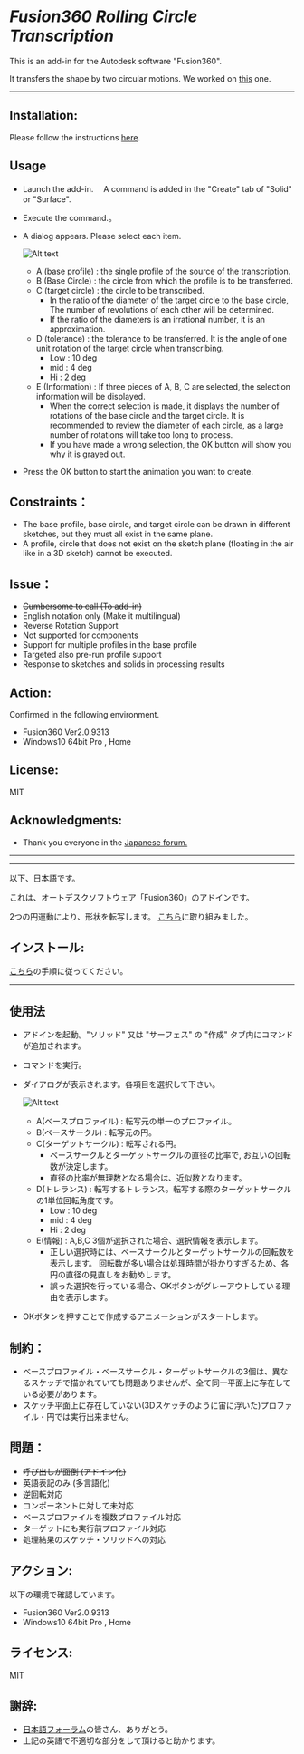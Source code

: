 # ***Fusion360  Rolling Circle Transcription***
This is an add-in for the Autodesk software "Fusion360".

It transfers the shape by two circular motions.
We worked on [this](https://forums.autodesk.com/t5/fusion-360-api-and-scripts/weird-gears-help-in-scripting/td-p/9840513) one.

***
## Installation:
Please follow the instructions [here](https://knowledge.autodesk.com/support/fusion-360/troubleshooting/caas/sfdcarticles/sfdcarticles/How-to-install-an-ADD-IN-and-Script-in-Fusion-360.html).

## Usage
+ Launch the add-in.　 A command is added in the "Create" tab of "Solid" or "Surface".
+ Execute the command.。
+ A dialog appears. Please select each item.

    ![Alt text](./resources/dialog.png)
    + A (base profile) : the single profile of the source of the transcription.
    + B (Base Circle) : the circle from which the profile is to be transferred.
    + C (target circle) : the circle to be transcribed.
        + In the ratio of the diameter of the target circle to the base circle,
        The number of revolutions of each other will be determined.
        + If the ratio of the diameters is an irrational number, it is an approximation.
    + D (tolerance) : the tolerance to be transferred. It is the angle of one unit rotation of the target circle when transcribing.
        + Low : 10 deg
        + mid : 4 deg
        + Hi : 2 deg
    + E (Information) : If three pieces of A, B, C are selected, the selection information will be displayed.
        + When the correct selection is made, it displays the number of rotations of the base circle and the target circle.
        It is recommended to review the diameter of each circle, as a large number of rotations will take too long to process.
        + If you have made a wrong selection, the OK button will show you why it is grayed out.
+ Press the OK button to start the animation you want to create.

## Constraints：
- The base profile, base circle, and target circle can be drawn in different sketches, but they must all exist in the same plane.
- A profile, circle that does not exist on the sketch plane (floating in the air like in a 3D sketch) cannot be executed.

## Issue：
- ~~Cumbersome to call (To add-in)~~
- English notation only (Make it multilingual)
- Reverse Rotation Support
- Not supported for components
- Support for multiple profiles in the base profile
- Targeted also pre-run profile support
- Response to sketches and solids in processing results

## Action:
Confirmed in the following environment.
+ Fusion360 Ver2.0.9313
+ Windows10 64bit Pro , Home

## License:
MIT

## Acknowledgments:
+ Thank you everyone in the [Japanese forum.](https://forums.autodesk.com/t5/fusion-360-ri-ben-yu/bd-p/707)

***
***
以下、日本語です。

これは、オートデスクソフトウェア「Fusion360」のアドインです。

2つの円運動により、形状を転写します。
[こちら](https://forums.autodesk.com/t5/fusion-360-api-and-scripts/weird-gears-help-in-scripting/td-p/9840513)に取り組みました。

## インストール:
[こちら](https://knowledge.autodesk.com/ja/support/fusion-360/troubleshooting/caas/sfdcarticles/sfdcarticles/JPN/How-to-install-an-ADD-IN-and-Script-in-Fusion-360.html)の手順に従ってください。

***
## 使用法
+ アドインを起動。"ソリッド" 又は "サーフェス" の "作成" タブ内にコマンドが追加されます。

+ コマンドを実行。

+ ダイアログが表示されます。各項目を選択して下さい。

    ![Alt text](./resources/dialog.png)
    + A(ベースプロファイル) : 転写元の単一のプロファイル。
    + B(ベースサークル) : 転写元の円。
    + C(ターゲットサークル) : 転写される円。
        + ベースサークルとターゲットサークルの直径の比率で,
        お互いの回転数が決定します。
        + 直径の比率が無理数となる場合は、近似数となります。
    + D(トレランス) : 転写するトレランス。転写する際のターゲットサークルの1単位回転角度です。
        + Low : 10 deg
        + mid : 4 deg
        + Hi : 2 deg
    + E(情報) : A,B,C 3個が選択された場合、選択情報を表示します。
        + 正しい選択時には、ベースサークルとターゲットサークルの回転数を表示します。
        回転数が多い場合は処理時間が掛かりすぎるため、各円の直径の見直しをお勧めします。
        + 誤った選択を行っている場合、OKボタンがグレーアウトしている理由を表示します。
+ OKボタンを押すことで作成するアニメーションがスタートします。

## 制約：
- ベースプロファイル・ベースサークル・ターゲットサークルの3個は、異なるスケッチで描かれていても問題ありませんが、全て同一平面上に存在している必要があります。
- スケッチ平面上に存在していない(3Dスケッチのように宙に浮いた)プロファイル・円では実行出来ません。

## 問題：
- ~~呼び出しが面倒 (アドイン化)~~
- 英語表記のみ (多言語化)
- 逆回転対応
- コンポーネントに対して未対応
- ベースプロファイルを複数プロファイル対応
- ターゲットにも実行前プロファイル対応
- 処理結果のスケッチ・ソリッドへの対応

## アクション:
以下の環境で確認しています。
 + Fusion360 Ver2.0.9313
 + Windows10 64bit Pro , Home

## ライセンス:
MIT

## 謝辞:
+ [日本語フォーラム](https://forums.autodesk.com/t5/fusion-360-ri-ben-yu/bd-p/707)の皆さん、ありがとう。
+ 上記の英語で不適切な部分をして頂けると助かります。